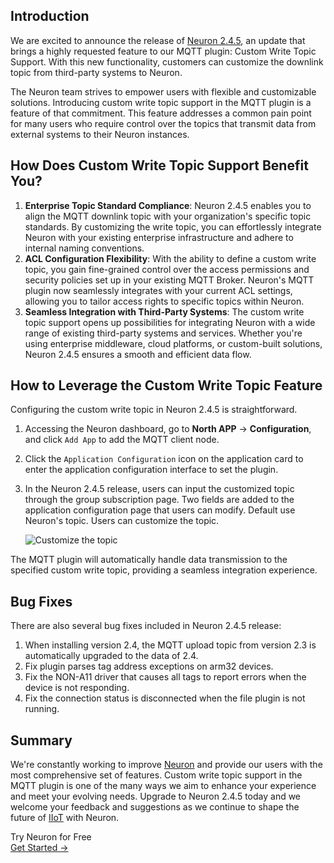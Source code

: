 ## Introduction

We are excited to announce the release of [Neuron 2.4.5](https://www.emqx.com/en/try?product=neuron), an update that brings a highly requested feature to our MQTT plugin: Custom Write Topic Support. With this new functionality, customers can customize the downlink topic from third-party systems to Neuron.

The Neuron team strives to empower users with flexible and customizable solutions. Introducing custom write topic support in the MQTT plugin is a feature of that commitment. This feature addresses a common pain point for many users who require control over the topics that transmit data from external systems to their Neuron instances.

## How Does Custom Write Topic Support Benefit You?

1. **Enterprise Topic Standard Compliance**: Neuron 2.4.5 enables you to align the MQTT downlink topic with your organization's specific topic standards. By customizing the write topic, you can effortlessly integrate Neuron with your existing enterprise infrastructure and adhere to internal naming conventions.
2. **ACL Configuration Flexibility**: With the ability to define a custom write topic, you gain fine-grained control over the access permissions and security policies set up in your existing MQTT Broker. Neuron's MQTT plugin now seamlessly integrates with your current ACL settings, allowing you to tailor access rights to specific topics within Neuron.
3. **Seamless Integration with Third-Party Systems**: The custom write topic support opens up possibilities for integrating Neuron with a wide range of existing third-party systems and services. Whether you're using enterprise middleware, cloud platforms, or custom-built solutions, Neuron 2.4.5 ensures a smooth and efficient data flow.

## How to Leverage the Custom Write Topic Feature

Configuring the custom write topic in Neuron 2.4.5 is straightforward. 

1. Accessing the Neuron dashboard, go to **North APP** → **Configuration**, and click `Add App` to add the MQTT client node.
2. Click the `Application Configuration` icon on the application card to enter the application configuration interface to set the plugin.
3. In the Neuron 2.4.5 release, users can input the customized topic through the group subscription page.  Two fields are added to the application configuration page that users can modify. Default use Neuron's topic. Users can customize the topic.

   ![Customize the topic](https://assets.emqx.com/images/dab03dba97ad733345c10cef2a871832.png)

The MQTT plugin will automatically handle data transmission to the specified custom write topic, providing a seamless integration experience.

## Bug Fixes 

There are also several bug fixes included in Neuron 2.4.5 release:

1. When installing version 2.4, the MQTT upload topic from version 2.3 is automatically upgraded to the data of 2.4.
2. Fix plugin parses tag address exceptions on arm32 devices. 
3. Fix the NON-A11 driver that causes all tags to report errors when the device is not responding. 
4. Fix the connection status is disconnected when the file plugin is not running.

## Summary

We're constantly working to improve [Neuron](https://neugates.io/) and provide our users with the most comprehensive set of features. Custom write topic support in the MQTT plugin is one of the many ways we aim to enhance your experience and meet your evolving needs. Upgrade to Neuron 2.4.5 today and we welcome your feedback and suggestions as we continue to shape the future of [IIoT](https://www.emqx.com/en/blog/iiot-explained-examples-technologies-benefits-and-challenges) with Neuron. 



<section class="promotion">
    <div>
        Try Neuron for Free
    </div>
    <a href="https://www.emqx.com/en/try?product=neuron" class="button is-gradient px-5">Get Started →</a>
</section>
